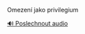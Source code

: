 
Omezení jako privilegium

[🔊 Poslechnout audio](/data/7-paragraphs/audio/chapter_147/para_004-Omezen-jako-privilegium.mp3)
